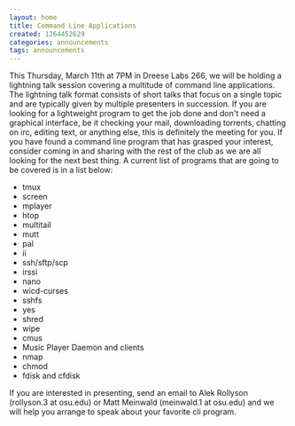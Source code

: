 ```yaml
---
layout: home
title: Command Line Applications
created: 1264452629
categories: announcements
tags: announcements
---
```

This Thursday, March 11th at 7PM in Dreese Labs 266, we will be holding a lightning talk session covering a multitude of command line applications. The lightning talk format consists of short talks that focus on a single topic and are typically given by multiple presenters in succession. If you are looking for a lightweight program to get the job done and don't need a graphical interface, be it checking your mail, downloading torrents, chatting on irc, editing text, or anything else, this is definitely the meeting for you. If you have found a command line program that has grasped your interest, consider coming in and sharing with the rest of the club as we are all looking for the next best thing. A current list of programs that are going to be covered is in a list below:

*   tmux
*   screen
*   mplayer
*   htop
*   multitail
*   mutt
*   pal
*   ii
*   ssh/sftp/scp
*   irssi
*   nano
*   wicd-curses
*   sshfs
*   yes
*   shred
*   wipe
*   cmus
*   Music Player Daemon and clients
*   nmap
*   chmod
*   fdisk and cfdisk

If you are interested in presenting, send an email to Alek Rollyson (rollyson.3 at osu.edu) or Matt Meinwald (meinwald.1 at osu.edu) and we will help you arrange to speak about your favorite cli program.
